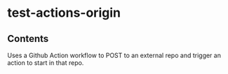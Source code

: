# test-actions-origin

## Contents
Uses a Github Action workflow to POST to an external repo and trigger an action to start in that repo.
